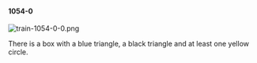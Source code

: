 #### 1054-0
![train-1054-0-0.png](https://github.com/lil-lab/nlvr/raw/master/nlvr/train/images/76/train-1054-0-0.png "train-1054-0-0.png")

There is a box with a blue triangle, a black triangle and at least one yellow circle.
